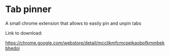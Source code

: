 # Tab pinner
A small chrome extension that allows to easily pin and unpin tabs

Link to download:

https://chrome.google.com/webstore/detail/mcclikmfcmcpejkaobpfkmmbekbhedoi
